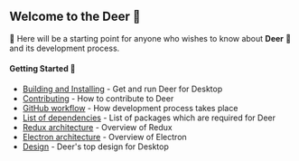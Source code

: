 ## Welcome to the Deer 🦌

🌟 Here will be a starting point for anyone who wishes to know about **Deer** 🦌 and its development process.


#### Getting Started 🎉 
+ [Building and Installing](./Building-and-Installing.md) - Get and run Deer for Desktop
+ [Contributing](./CONTRIBUTING.md) - How to contribute to Deer
+ [GitHub workflow](./GitHub-workflow.md) - How development process takes place
+ [List of dependencies](./List-of-dependencies.md) - List of packages which are required for Deer
+ [Redux architecture](./Redux-architecture.md) - Overview of Redux
+ [Electron architecture](./Electron-architecture.md) - Overview of Electron
+ [Design](./Design.md) - Deer's top design for Desktop
